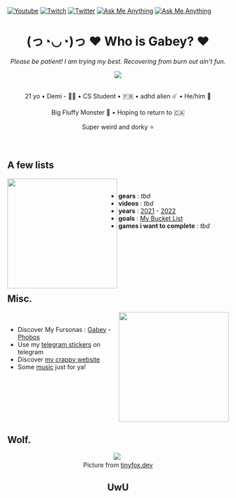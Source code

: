 [![Youtube](https://img.shields.io/badge/-Youtube-FF0000?style=flat-square)](https://www.youtube.com/channel/UCMhF4cpZMNoTbXerAJHfHBw)
[![Twitch](https://img.shields.io/badge/-Twitch-6441a5?style=flat-square)](https://twitch.com/onetrickwolfy)
[![Twitter](https://img.shields.io/badge/-Twitter-1DA1F2?style=flat-square)](https://twitter.com/onetrickwolfy)
[![Ask Me Anything](https://img.shields.io/badge/Ask%20me%20anything-FE346E?style=flat-square)](https://tellonym.me/onetrickwolfy)
[![Ask Me Anything](https://img.shields.io/badge/-Discord:%20Gabey%238950-1e2124?style=flat-square)](https://www.youtube.com/watch?v=TS2fpEwJewA)


<div align='center'>
  <h1>(っ◔◡◔)っ ♥ Who is Gabey? ♥</h1>
  <p><i>Please be patient! I am trying my best. Recovering from burn out ain't fun.</i></p>
  <img src="https://pbs.twimg.com/profile_banners/1392194599175794688/1651869142/1500x500" />
  <br><br>
  <p>21 yo • Demi - 🏳️‍🌈 • CS Student • 🇫🇷  • adhd alien ☄️ • He/him 🌸 </p>
  <p>Big Fluffy Monster 🐺 • Hoping to return to 🇨🇦</p>
  <p>Super weird and dorky ⭐</p>
</div>&nbsp;

## A few lists 
<img height="250" align='left' src="https://raw.githubusercontent.com/onetrickwolfy/onetrickwolfy/main/assets/B3.png"/>&nbsp;
+ **gears** : *tbd*
+ **videos** : *tbd*
+ **years** : 
[2021](lists/2021/) -
[2022](lists/2022/) 
+ **goals** : [My Bucket List](lists/bucket-list.md)
+ **games i want to complete** : *tbd*


<br /><br /><br /><br /><br /><br />

## Misc. 
<img height="250" align='right' src="https://raw.githubusercontent.com/onetrickwolfy/onetrickwolfy/main/assets/B4.png"/>&nbsp;
+ Discover My Fursonas : [Gabey](https://onetrickwolfy.me/fursona/gabey) - [Phobos](https://onetrickwolfy.me/fursona-gallery)
+ Use my [telegram stickers](https://bit.ly/3rt9R56) on telegram 
+ Discover [my crappy website](https://onetrickwolfy.me)
+ Some [music](https://www.youtube.com/watch?v=YITP0roprFM) just for ya!

<br /><br /><br /><br /><br /><br />

## Wolf.
<div align='center'>
  <img   src="https://api.tinyfox.dev/img?animal=wolf"/>&nbsp;
  <br>
  <legend>Picture from <a href='https://tinyfox.dev/'>tinyfox.dev</a></legend>
  <h2>UwU</h2>
</div>



